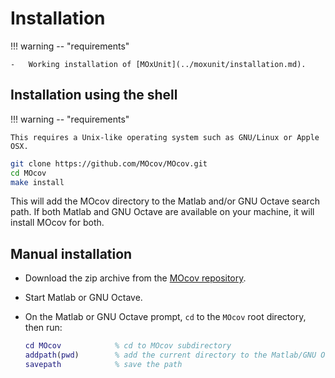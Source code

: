 # Installation

!!! warning -- "requirements"

    -   Working installation of [MOxUnit](../moxunit/installation.md).

## Installation using the shell

!!! warning -- "requirements"

    This requires a Unix-like operating system such as GNU/Linux or Apple OSX.

```bash
git clone https://github.com/MOcov/MOcov.git
cd MOcov
make install
```

This will add the MOcov directory to the Matlab and/or GNU Octave search path.
If both Matlab and GNU Octave are available on your machine, it will install MOcov for both.

## Manual installation

-   Download the zip archive from the [MOcov repository](https://github.com/MOcov/MOcov).

-   Start Matlab or GNU Octave.

-   On the Matlab or GNU Octave prompt, `cd` to the `MOcov` root directory, then run:

    ```matlab
    cd MOcov            % cd to MOcov subdirectory
    addpath(pwd)        % add the current directory to the Matlab/GNU Octave path
    savepath            % save the path
    ```
